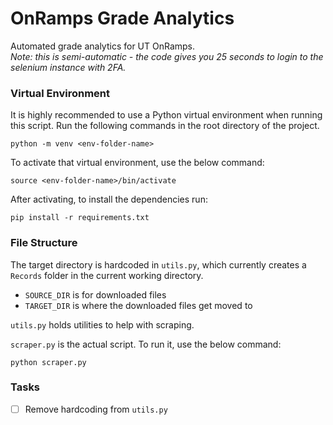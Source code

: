 # OnRamps Grade Analytics
Automated grade analytics for UT OnRamps. <br>
*Note: this is semi-automatic - the code gives you 25 seconds to login to the selenium instance with 2FA.*

### Virtual Environment

It is highly recommended to use a Python virtual environment when running this script. Run the following commands in the root directory of the project.
```
python -m venv <env-folder-name>
```

To activate that virtual environment, use the below command:
```
source <env-folder-name>/bin/activate
```

After activating, to install the dependencies run:
```
pip install -r requirements.txt
```

### File Structure
The target directory is hardcoded in `utils.py`, which currently creates a `Records` folder in the current working directory. 
- `SOURCE_DIR` is for downloaded files
- `TARGET_DIR` is where the downloaded files get moved to

`utils.py` holds utilities to help with scraping.

`scraper.py` is the actual script. To run it, use the below command:
```
python scraper.py
```

### Tasks
- [ ] Remove hardcoding from `utils.py`
